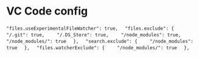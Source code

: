# VC Code config

`"files.useExperimentalFileWatcher": true,`
`  "files.exclude": {`
`    "/.git": true,`
`    "/.DS_Store": true,`
`    "/node_modules": true,`
`    "/node_modules/": true`
`  },`
`  "search.exclude": {`
`    "/node_modules": true`
`  },`
`  "files.watcherExclude": {`
`    "/node_modules/": true`
`  },`

